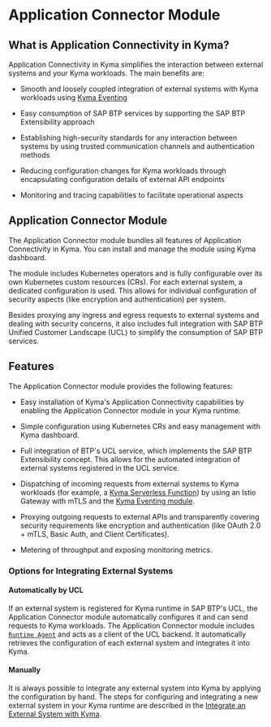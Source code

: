 # Application Connector Module


## What is Application Connectivity in Kyma?

Application Connectivity in Kyma simplifies the interaction between external systems and your Kyma workloads. The main benefits are:


* Smooth and loosely coupled integration of external systems with Kyma workloads using [Kyma Eventing](https://kyma-project.io/#/eventing-manager/user/README)

* Easy consumption of SAP BTP services by supporting the SAP BTP Extensibility approach

* Establishing high-security standards for any interaction between systems by using trusted communication channels and authentication methods

* Reducing configuration changes for Kyma workloads through encapsulating configuration details of external API endpoints

* Monitoring and tracing capabilities to facilitate operational aspects


## Application Connector Module

The Application Connector module bundles all features of Application Connectivity in Kyma. You can install and manage the module using Kyma dashboard.

The module includes Kubernetes operators and is fully configurable over its own Kubernetes custom resources (CRs). For each external system, a dedicated configuration is used. This allows for individual configuration of security aspects (like encryption and authentication) per system.

Besides proxying any ingress and egress requests to external systems and dealing with security concerns, it also includes full integration with SAP BTP Unified Customer Landscape (UCL) to simplify the consumption of SAP BTP services.


## Features

The Application Connector module provides the following features:

* Easy installation of Kyma's Application Connectivity capabilities by enabling the Application Connector module in your Kyma runtime.

* Simple configuration using Kubernetes CRs and easy management with Kyma dashboard.

* Full integration of BTP's UCL service, which implements the SAP BTP Extensibility concept. This allows for the automated integration of external systems registered in the UCL service.

* Dispatching of incoming requests from external systems to Kyma workloads (for example, a [Kyma Serverless Function](https://kyma-project.io/#/serverless-manager/user/resources/06-10-function-cr)) by using an Istio Gateway with mTLS and the [Kyma Eventing module](https://kyma-project.io/#/eventing-manager/user/README).

* Proxying outgoing requests to external APIs and transparently covering security requirements like encryption and authentication (like OAuth 2.0 + mTLS, Basic Auth, and Client Certificates).

* Metering of throughput and exposing monitoring metrics.


### Options for Integrating External Systems

#### Automatically by UCL

If an external system is registered for Kyma runtime in SAP BTP's UCL, the Application Connector module automatically configures it and can send requests to Kyma workloads. The Application Connector module includes [`Runtime Agent`](./technical-reference/runtime-agent/README.md) and acts as a client of the UCL backend. It automatically retrieves the configuration of each external system and integrates it into Kyma.


#### Manually

It is always possible to integrate any external system into Kyma by applying the configuration by hand. The steps for configuring and integrating a new external system in your Kyma runtime are described in the [Integrate an External System with Kyma](tutorials/01-11-integrate-external-system.md).

